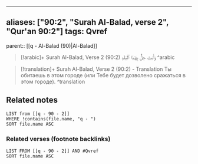 
---
aliases: ["90:2", "Surah Al-Balad, verse 2", "Qur'an 90:2"]
tags: Qvref
---

parent:: [[q - Al-Balad (90)|Al-Balad]]

> [!arabic]+ Surah Al-Balad, Verse 2 (90:2)
> <span class="quran-arabic">وَأَنتَ حِلٌّۢ بِهَـٰذَا ٱلْبَلَدِ</span>
^arabic

> [!translation]+ Surah Al-Balad, Verse 2 (90:2) - Translation
> Ты обитаешь в этом городе (или Тебе будет дозволено сражаться в этом городе).
^translation



## Related notes
```dataview
LIST from [[q - 90 - 2]]
WHERE !contains(file.name, "q - ")
SORT file.name ASC
```

### Related verses (footnote backlinks)
```dataview
LIST FROM [[q - 90 - 2]] AND #Qvref
SORT file.name ASC
```

